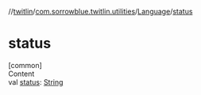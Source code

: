 //[twitlin](../../index.md)/[com.sorrowblue.twitlin.utilities](../index.md)/[Language](index.md)/[status](status.md)



# status  
[common]  
Content  
val [status](status.md): [String](https://kotlinlang.org/api/latest/jvm/stdlib/kotlin/-string/index.html)  



